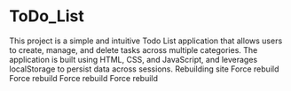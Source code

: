 # ToDo_List
This project is a simple and intuitive Todo List application that allows users to create, manage, and delete tasks across multiple categories. The application is built using HTML, CSS, and JavaScript, and leverages localStorage to persist data across sessions.
Rebuilding site
Force rebuild
Force rebuild
Force rebuild
Force rebuild
